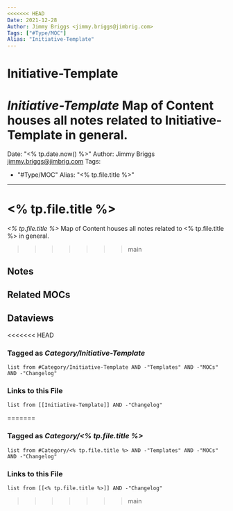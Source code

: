 ```yaml
---
<<<<<<< HEAD
Date: 2021-12-28
Author: Jimmy Briggs <jimmy.briggs@jimbrig.com>
Tags: ["#Type/MOC"]
Alias: "Initiative-Template"
---
```


# Initiative-Template

*Initiative-Template* Map of Content houses all notes related to Initiative-Template in general.
=======
Date: "<% tp.date.now() %>"
Author: Jimmy Briggs <jimmy.briggs@jimbrig.com>
Tags:
  - "#Type/MOC"
Alias: "<% tp.file.title %>"
---

# \<% tp.file.title %>

*\<% tp.file.title %>* Map of Content houses all notes related to \<% tp.file.title %> in general.
>>>>>>> main

## Notes

## Related MOCs

## Dataviews

<<<<<<< HEAD
### Tagged as *Category/Initiative-Template*

```dataview
list from #Category/Initiative-Template AND -"Templates" AND -"MOCs" AND -"Changelog"
```

### Links to this File

```dataview
list from [[Initiative-Template]] AND -"Changelog"
```
=======
### Tagged as *Category/\<% tp.file.title %>*

````dataview
list from #Category/<% tp.file.title %> AND -"Templates" AND -"MOCs" AND -"Changelog"
````

### Links to this File

````dataview
list from [[<% tp.file.title %>]] AND -"Changelog"
````
>>>>>>> main
